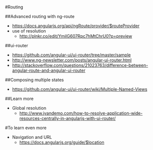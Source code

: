 #Routing

##Advanced routing with ng-route
* https://docs.angularjs.org/api/ngRoute/provider/$routeProvider
* use of resolution
  * http://plnkr.co/edit/YmilG607Rpc7hMtChrU0?p=preview



##ui-router
* https://github.com/angular-ui/ui-router/tree/master/sample
* http://www.ng-newsletter.com/posts/angular-ui-router.html
* http://stackoverflow.com/questions/21023763/difference-between-angular-route-and-angular-ui-router



##Composing multiple states
* https://github.com/angular-ui/ui-router/wiki/Multiple-Named-Views



##Learn more
* Global resolution
  * http://www.jvandemo.com/how-to-resolve-application-wide-resources-centrally-in-angularjs-with-ui-router/



#To learn even more
* Navigation and URL
  * https://docs.angularjs.org/guide/$location
